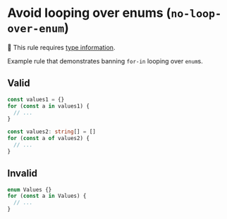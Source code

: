 # Avoid looping over enums (`no-loop-over-enum`)

💭 This rule requires [type information](https://typescript-eslint.io/linting/typed-linting).

<!-- end auto-generated rule header -->

Example rule that demonstrates banning `for-in` looping over `enum`s.

## Valid

```ts
const values1 = {}
for (const a in values1) {
  // ...
}
```

```ts
const values2: string[] = []
for (const a of values2) {
  // ...
}
```

## Invalid

```ts
enum Values {}
for (const a in Values) {
  // ...
}
```

